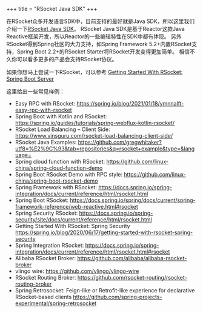 +++
title = "RSocket Java SDK"
+++

在RSocket众多开发语言SDK中，目前支持的最好就是Java SDK，所以这里我们介绍一下[RSocket Java SDK](https://github.com/rsocket/rsocket-java)。 RSocket Java SDK是基于Reactor这款Java Reactive框架开发，所以Reactor的一些编辑特性在SDK中都有体现。
另外RSocket得到Spring社区的大力支持，如Spring Framework 5.2+内置RSocket支持，Spring Boot 2.2+的RSocket Starter将RSocket开发变得更加简单。 相信不久你可以看多更多的产品会支持RSocket协议。

如果你想马上尝试一下RSocket，可以参考 [Getting Started With RSocket: Spring Boot Server](https://spring.io/blog/2020/03/02/getting-started-with-rsocket-spring-boot-server)

这里给出一些常见样例：

* Easy RPC with RSocket: https://spring.io/blog/2021/01/18/ymnnalft-easy-rpc-with-rsocket
* Spring Boot with Kotlin and RSocket: https://spring.io/guides/tutorials/spring-webflux-kotlin-rsocket/
* RSocket Load Balancing – Client Side: https://www.vinsguru.com/rsocket-load-balancing-client-side/
* RSocket Java Examples: https://github.com/gregwhitaker?utf8=%E2%9C%93&tab=repositories&q=rsocket+example&type=&language=
* Spring cloud function with RSocket: https://github.com/linux-china/spring-cloud-function-demo
* Spring Boot RSocket Demo with RPC style: https://github.com/linux-china/spring-boot-rsocket-demo
* Spring Framework with RSocket:  https://docs.spring.io/spring-integration/docs/current/reference/html/rsocket.html
* Spring Boot RSocket: https://docs.spring.io/spring/docs/current/spring-framework-reference/web-reactive.html#rsocket
* Spring Security RSocket: https://docs.spring.io/spring-security/site/docs/current/reference/html/rsocket.html
* Getting Started With RSocket: Spring Security https://spring.io/blog/2020/06/17/getting-started-with-rsocket-spring-security
* Spring Integration RSocket: https://docs.spring.io/spring-integration/docs/current/reference/html/rsocket.html#rsocket
* Alibaba RSocket Broker: https://github.com/alibaba/alibaba-rsocket-broker
* vlingo wire: https://github.com/vlingo/vlingo-wire
* RSocket Routing Broker: https://github.com/rsocket-routing/rsocket-routing-broker
* Spring Retrosocket: Feign-like or Retrofit-like experience for declarative RSocket-based clients https://github.com/spring-projects-experimental/spring-retrosocket

